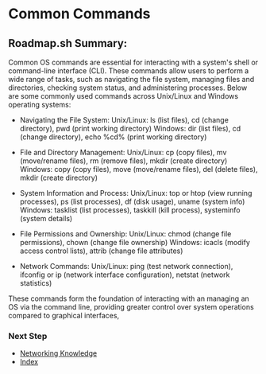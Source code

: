 # Common Commands

## Roadmap.sh Summary:
Common OS commands are essential for interacting with a system's shell or command-line interface (CLI). These commands allow users to perform a wide range of tasks, such as navigating the file system, managing files and directories, checking system status, and administering processes. Below are some commonly used commands across Unix/Linux and Windows operating systems:

- Navigating the File System:
    Unix/Linux: ls (list files), cd (change directory), pwd (print working directory)
    Windows: dir (list files), cd (change directory), echo %cd% (print working directory)

- File and Directory Management:
    Unix/Linux: cp (copy files), mv (move/rename files), rm (remove files), mkdir (create directory)
    Windows: copy (copy files), move (move/rename files), del (delete files), mkdir (create directory)

- System Information and Process:
    Unix/Linux: top or htop (view running processes), ps (list processes), df (disk usage), uname (system info)
    Windows: tasklist (list processes), taskkill (kill process), systeminfo (system details)

- File Permissions and Ownership:
    Unix/Linux: chmod (change file permissions), chown (change file ownership)
    Windows: icacls (modify access control lists), attrib (change file attributes)

- Network Commands:
    Unix/Linux: ping (test network connection), ifconfig or ip (network interface configuration), netstat (network statistics)

These commands form the foundation of interacting with an managing an OS via the command line, providing greater control over system operations compared to graphical interfaces,

### Next Step
- [Networking Knowledge](https://github.com/Sisu-Sus/CyberSec-RoadMap/blob/main/Networking_Knowledge/Networking_Knowledge.md)
- [Index](https://github.com/Sisu-Sus/CyberSec-RoadMap/blob/main/index.md)
